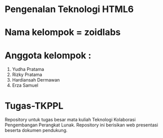 # Pengenalan Teknologi HTML6
# Nama kelompok = zoidlabs
# Anggota kelompok :
1. Yudha Pratama
2. Rizky Pratama
3. Hardiansah Dermawan
4. Erza Samuel

# Tugas-TKPPL
Repository untuk tugas besar mata kuliah Teknologi Kolaborasi Pengembangan Perangkat Lunak. Repository ini berisikan web presentasi beserta dokumen pendukung.
